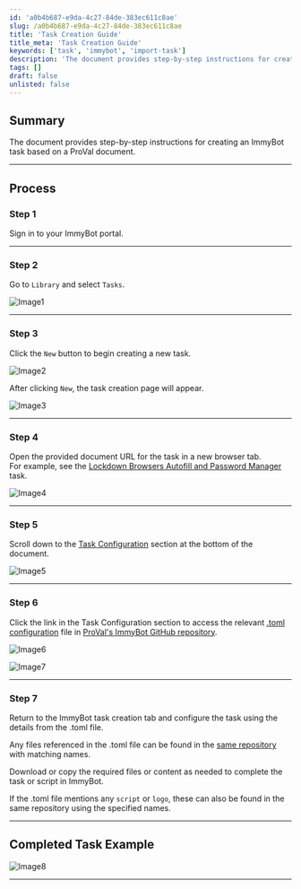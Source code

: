 ```yaml
---
id: 'a0b4b687-e9da-4c27-84de-383ec611c8ae'
slug: /a0b4b687-e9da-4c27-84de-383ec611c8ae
title: 'Task Creation Guide'
title_meta: 'Task Creation Guide'
keywords: ['task', 'immybot', 'import-task']
description: 'The document provides step-by-step instructions for creating an ImmyBot task based on a ProVal document.'
tags: []
draft: false
unlisted: false
---
```


## Summary

The document provides step-by-step instructions for creating an ImmyBot task based on a ProVal document.

-----

## Process

### Step 1

Sign in to your ImmyBot portal.

-----

### Step 2

Go to `Library` and select `Tasks`.

![Image1](../../static/img/docs/a0b4b687-e9da-4c27-84de-383ec611c8ae/image1.webp)

-----

### Step 3

Click the `New` button to begin creating a new task.

![Image2](../../static/img/docs/a0b4b687-e9da-4c27-84de-383ec611c8ae/image2.webp)

After clicking `New`, the task creation page will appear.

![Image3](../../static/img/docs/a0b4b687-e9da-4c27-84de-383ec611c8ae/image3.webp)

-----

### Step 4

Open the provided document URL for the task in a new browser tab.  
For example, see the [Lockdown Browsers Autofill and Password Manager](/docs/4a0c81a2-6ba3-4663-8afb-7f90c021d47e) task.

![Image4](../../static/img/docs/a0b4b687-e9da-4c27-84de-383ec611c8ae/image4.webp)

-----

### Step 5

Scroll down to the [Task Configuration](https://content.provaltech.com/docs/4a0c81a2-6ba3-4663-8afb-7f90c021d47e/#task-configuration) section at the bottom of the document.

![Image5](../../static/img/docs/a0b4b687-e9da-4c27-84de-383ec611c8ae/image5.webp)

-----

### Step 6

Click the link in the Task Configuration section to access the relevant [.toml configuration](https://github.com/ProVal-Tech/immybot/blob/main/tasks/lockdown-browsers-autofill-and-password-manager.toml) file in [ProVal's ImmyBot GitHub repository](https://github.com/ProVal-Tech/immybot/blob/main/tasks).

![Image6](../../static/img/docs/a0b4b687-e9da-4c27-84de-383ec611c8ae/image6.webp)

![Image7](../../static/img/docs/a0b4b687-e9da-4c27-84de-383ec611c8ae/image7.webp)

-----

### Step 7

Return to the ImmyBot task creation tab and configure the task using the details from the .toml file.

Any files referenced in the .toml file can be found in the [same repository](https://github.com/ProVal-Tech/immybot/blob/main/tasks) with matching names.

Download or copy the required files or content as needed to complete the task or script in ImmyBot.

If the .toml file mentions any `script` or `logo`, these can also be found in the same repository using the specified names.

-----

## Completed Task Example

![Image8](../../static/img/docs/a0b4b687-e9da-4c27-84de-383ec611c8ae/image8.webp)

-----
